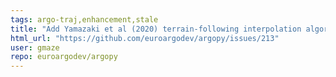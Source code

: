 ```yaml
---
tags: argo-traj,enhancement,stale
title: "Add Yamazaki et al (2020) terrain-following interpolation algorithm "
html_url: "https://github.com/euroargodev/argopy/issues/213"
user: gmaze
repo: euroargodev/argopy
---
```


